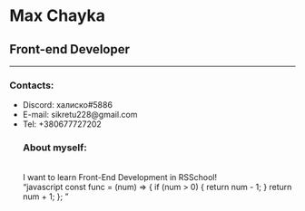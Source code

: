 <h1>Max Chayka</h1>
<h2>Front-end Developer</h2>
<hr>
<h3>Contacts:</h3>
<ul>
<li>Discord: халиско#5886</li>
<li>E-mail: sikretu228@gmail.com</li>
<li>Tel: +380677727202</li>
<h3>About myself:</h3>
  <br>
I want to learn Front-End Development in RSSchool!
  <br>
<q>javascript
const func = (num) => {
  if (num > 0) {
    return num - 1;
  }
  return num + 1;
};
</q>
